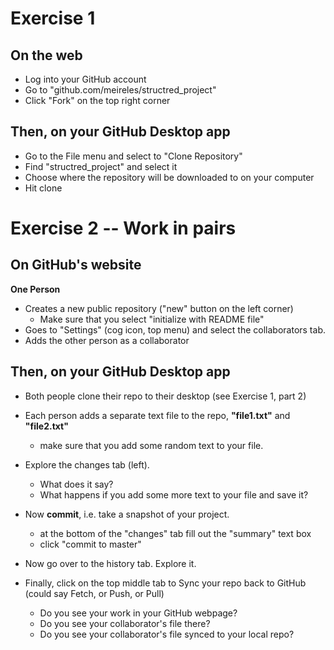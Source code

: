 # Exercise 1

## On the web
* Log into your GitHub account
* Go to "github.com/meireles/structred_project"
* Click "Fork" on the top right corner

## Then, on your GitHub Desktop app
* Go to the File menu and select to "Clone Repository" 
* Find "structred_project" and select it
* Choose where the repository will be downloaded to on your computer
* Hit clone


# Exercise 2 -- Work in pairs

## On GitHub's website

**One Person**

* Creates a new public repository ("new" button on the left corner)
	* Make sure that you select "initialize with README file"
* Goes to "Settings" (cog icon, top menu) and select the collaborators tab.
* Adds the other person as a collaborator

## Then, on your GitHub Desktop app

* Both people clone their repo to their desktop (see Exercise 1, part 2)

* Each person adds a separate text file to the repo, **"file1.txt"** and **"file2.txt"**
	* make sure that you add some random text to your file.

* Explore the changes tab (left).
	* What does it say?
	* What happens if you add some more text to your file and save it?

* Now **commit**, i.e. take a snapshot of your project. 
	* at the bottom of the "changes" tab fill out the "summary" text box
	* click "commit to master"

* Now go over to the history tab. Explore it.

* Finally, click on the top middle tab to Sync your repo back to GitHub (could say Fetch, or Push, or Pull)
	* Do you see your work in your GitHub webpage?
	* Do you see your collaborator's file there?
	* Do you see your collaborator's file synced to your local repo?